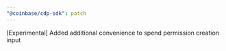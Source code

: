 ```yaml
---
"@coinbase/cdp-sdk": patch
---
```


[Experimental] Added additional convenience to spend permission creation input
